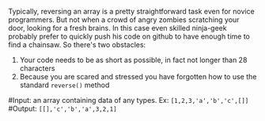 Typically, reversing an array is a pretty straightforward task even for novice programmers.
But not when a crowd of angry zombies scratching your door, looking for a fresh brains. In this case even skilled ninja-geek probably prefer to quickly push his code on github to have enough time to find a chainsaw. So there's two obstacles:
1. Your code needs to be as short as possible, in fact not longer than 28 characters
2. Because you are scared and stressed you have forgotten how to use the standard `reverse()` method 


#Input: an array containing data of any types. Ex: `[1,2,3,'a','b','c',[]]`
#Output: `[[],'c','b','a',3,2,1]`